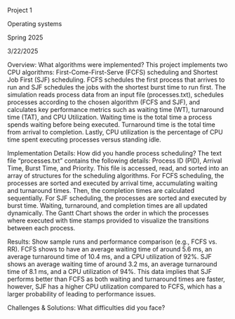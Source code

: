 Project 1

Operating systems

Spring 2025

3/22/2025

Overview: What algorithms were implemented?
    This project implements two CPU algorithms: First-Come-First-Serve (FCFS) scheduling and Shortest Job First (SJF) scheduling. FCFS schedules the first process that arrives to run and SJF schedules the jobs with the shortest burst time to run first. The simulation reads process data from an input file (processes.txt), schedules processes according to the chosen algorithm (FCFS and SJF), and calculates key performance metrics such as waiting time (WT), turnaround time (TAT), and CPU Utilization. Waiting time is the total time a process spends waiting before being executed. Turnaround time is the total time from arrival to completion. Lastly, CPU utilization is the percentage of CPU time spent executing processes versus standing idle.
    
Implementation Details: How did you handle process scheduling?
    The text file “processes.txt” contains the following details: Process ID (PID), Arrival Time, Burst Time, and Priority. This file is accessed, read, and sorted into an array of structures for the scheduling algorithms. For FCFS scheduling, the processes are sorted and executed by arrival time, accumulating waiting and turnaround times. Then, the completion times are calculated sequentially. For SJF scheduling, the processes are sorted and executed by burst time. Waiting, turnaround, and completion times are all updated dynamically. The Gantt Chart shows the order in which the processes where executed with time stamps provided to visualize the transitions between each process.

Results: Show sample runs and performance comparison (e.g., FCFS vs. RR).
	FCFS shows to have an average waiting time of around 5.6 ms, an average turnaround time of 10.4 ms, and a CPU utilization of 92%. SJF shows an average waiting time of around 3.2 ms, an average turnaround time of 8.1 ms, and a CPU utilization of 94%. This data implies that SJF performs better than FCFS as both waiting and turnaround times are faster, however, SJF has a higher CPU utilization compared to FCFS, which has a larger probability of leading to performance issues. 

Challenges & Solutions: What difficulties did you face?

